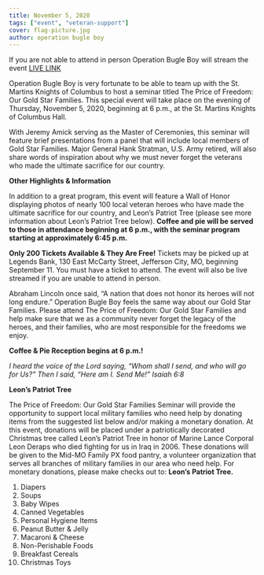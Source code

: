 ```yaml
---
title: November 5, 2020
tags: ["event", "veteran-support"]
cover: flag-picture.jpg
author: operation bugle boy
---
```


If you are not able to attend in person Operation Bugle Boy will stream the event
[LIVE LINK](https://us02web.zoom.us/meeting/register/tZYsc-ugrTktG9SEwfDAjaQozijNX8q8Nbvn)

Operation Bugle Boy is very fortunate to be able to team up with the St. Martins Knights of Columbus to host a seminar titled The Price of Freedom:  Our Gold Star Families.  This special event will take place on the evening of Thursday, November 5, 2020, beginning at 6 p.m., at the St. Martins Knights of Columbus Hall.

With Jeremy Amick serving as the Master of Ceremonies, this seminar will feature brief presentations from a panel that will include local members of Gold Star Families.  Major General Hank Stratman, U.S. Army retired, will also share words of inspiration about why we must never forget the veterans who made the ultimate sacrifice for our country.

**Other Highlights & Information**

In addition to a great program, this event will feature a Wall of Honor displaying photos of nearly 100 local veteran heroes who have made the ultimate sacrifice for our country, and Leon’s Patriot Tree (please see more information about Leon’s Patriot Tree below).  **Coffee and pie will be served to those in attendance beginning at 6 p.m., with the seminar program starting at approximately 6:45 p.m.**

**Only 200 Tickets Available & They Are Free!**
Tickets may be picked up at Legends Bank, 130 East McCarty Street, Jefferson City, MO, beginning September 11. You must have a ticket to attend. The event will also be live streamed if you are unable to attend in person.

Abraham Lincoln once said, “A nation that does not honor its heroes will not long endure.”  Operation Bugle Boy feels the same way about our Gold Star Families.  Please attend The Price of Freedom:  Our Gold Star Families and help make sure that we as a community never forget the legacy of the heroes, and their families, who are most responsible for the freedoms we enjoy.

**Coffee & Pie Reception begins at 6 p.m.!**

*I heard the voice of the Lord saying, “Whom shall I send, and who will go for Us?”
Then I said, “Here am I.  Send Me!”
Isaiah 6:8*

**Leon’s Patriot Tree**

The Price of Freedom:  Our Gold Star Families Seminar will provide the opportunity to support local military families who need help by donating items from the suggested list below and/or making a monetary donation.  At this event, donations will be placed under a patriotically decorated Christmas tree called Leon’s Patriot Tree in honor of Marine Lance Corporal Leon Deraps who died fighting for us in Iraq in 2006.  These donations will be given to the Mid-MO Family PX food pantry, a volunteer organization that serves all branches of military families in our area who need help.  For monetary donations, please make checks out to:  **Leon’s Patriot Tree.**

1. Diapers
2. Soups			
3. Baby Wipes
4. Canned Vegetables		
5. Personal Hygiene Items
6. Peanut Butter & Jelly 		
7. Macaroni & Cheese
8. Non-Perishable Foods		
9. Breakfast Cereals
10. Christmas Toys




